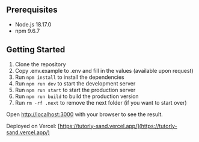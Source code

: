 ## Prerequisites

- Node.js 18.17.0
- npm 9.6.7

## Getting Started

1. Clone the repository
2. Copy .env.example to .env and fill in the values (available upon request)
3. Run `npm install` to install the dependencies
4. Run `npm run dev` to start the development server
5. Run `npm run start` to start the production server   
6. Run `npm run build` to build the production version
7. Run `rm -rf .next` to remove the next folder (if you want to start over)

Open [http://localhost:3000](http://localhost:3000) with your browser to see the result.

Deployed on Vercel: [https://tutorly-sand.vercel.app/](https://tutorly-sand.vercel.app/)

